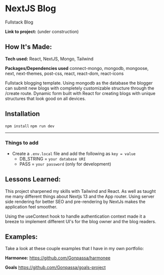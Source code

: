 # NextJS Blog

Fullstack Blog

**Link to project:** (under construction)

<!-- ![Harmonee](https://github.com/Gonpassa/harmonee/blob/main/Screenshot.jpg?raw=true) -->

## How It's Made:

**Tech used:** React, NextJS, Mongo, Tailwind

**Packages/Dependencies used**
connect-mongo, mongodb, mongoose, next, next-themes, post-css, react, react-dom, react-icons

Fullstack blogging template. Using mongodb as the database the blogger can submit new blogs with completely customizable structure through the /create route. Dynamic form built with React for creating blogs with unique structures that look good on all devices.

## Installation

`npm install`
`npm run dev`

---

### Things to add

-   Create a `.env.local` file and add the following as `key = value`
    -   DB_STRING = `your database URI`
    -   PASS = `your password` (only for development)

## Lessons Learned:

This project sharpened my skills with Tailwind and React. As well as taught me many different things about Nextjs 13 and the App router. Using server side rendering for better SEO and pre-rendering by NextJs makes the application feel smoother.

Using the useContext hook to handle authentication context made it a breeze to implement different UI's for the blog owner and the blog readers.

## Examples:

Take a look at these couple examples that I have in my own portfolio:

**Harmonee:** https://github.com/Gonpassa/harmonee

**Goals** https://github.com/Gonpassa/goals-project
